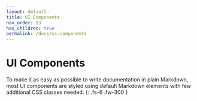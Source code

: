```yaml
---
layout: default
title: UI Components
nav_order: 93
has_children: true
permalink: /docs/ui-components
---
```


# UI Components

To make it as easy as possible to write documentation in plain Markdown, most UI components are styled using default Markdown elements with few additional CSS classes needed.
{: .fs-6 .fw-300 }
